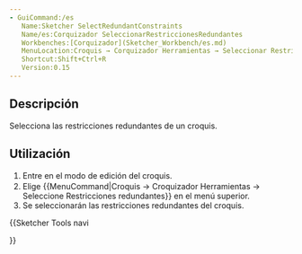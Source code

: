 ```yaml
---
- GuiCommand:/es
   Name:Sketcher SelectRedundantConstraints
   Name/es:Corquizador SeleccionarRestriccionesRedundantes
   Workbenches:[Corquizador](Sketcher_Workbench/es.md)
   MenuLocation:Croquis → Corquizador Herramientas → Seleccionar Restricciones Redundantes
   Shortcut:Shift+Ctrl+R
   Version:0.15
---
```


## Descripción

Selecciona las restricciones redundantes de un croquis.

## Utilización

1.  Entre en el modo de edición del croquis.
2.  Elige {{MenuCommand|Croquis → Croquizador Herramientas → <img src=images/Sketcher_SelectRedundantConstraints.svg style="width:16px"> Seleccione Restricciones redundantes}} en el menú superior.
3.  Se seleccionarán las restricciones redundantes del croquis.





{{Sketcher Tools navi

}}  
